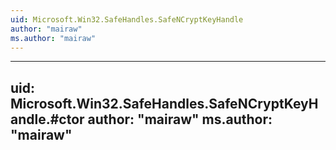 ```yaml
---
uid: Microsoft.Win32.SafeHandles.SafeNCryptKeyHandle
author: "mairaw"
ms.author: "mairaw"
---
```


---
uid: Microsoft.Win32.SafeHandles.SafeNCryptKeyHandle.#ctor
author: "mairaw"
ms.author: "mairaw"
---
